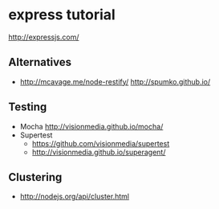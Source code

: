 

# express tutorial

http://expressjs.com/

## Alternatives

  - http://mcavage.me/node-restify/
  http://spumko.github.io/

## Testing

  - Mocha http://visionmedia.github.io/mocha/
  - Supertest
    - https://github.com/visionmedia/supertest
    - http://visionmedia.github.io/superagent/


## Clustering

  - http://nodejs.org/api/cluster.html


